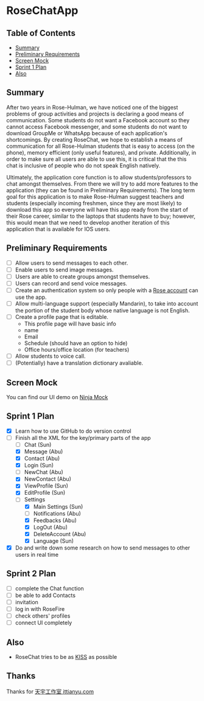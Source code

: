 # RoseChatApp

## Table of Contents
* [Summary](https://github.com/sunzhaoyuan/RoseChatApp#summary)
* [Preliminary Requirements](https://github.com/sunzhaoyuan/RoseChatApp#preliminary-requirements)
* [Screen Mock](https://github.com/sunzhaoyuan/RoseChatApp#screen-mock)
* [Sprint 1 Plan](https://github.com/sunzhaoyuan/RoseChatApp#sprint-1-plan)
* [Also](https://github.com/sunzhaoyuan/RoseChatApp#also)

## Summary
After two years in Rose-Hulman, we have noticed one of the biggest problems of group activities and projects is declaring a good means of communication. Some students do not want a Facebook account so they cannot access Facebook messenger, and some students do not want to download GroupMe or WhatsApp because of each application's shortcomings. By creating RoseChat, we hope to establish a means of communication for all Rose-Hulman students that is easy to access (on the phone), memory efficient (only useful features), and private. Additionally, in order to make sure all users are able to use this, it is critical that the this chat is inclusive of people who do not speak English natively.     
 
Ultimately, the application core function is to allow students/professors to chat amongst themselves. From there we will try to add more features to the application (they can be found in Preliminary Requirements). The long term goal for this application is to make Rose-Hulman suggest teachers and students (especially incoming freshmen, since they are most likely) to download this app so everyone will have this app ready from the start of their Rose career, similar to the laptops that students have to buy; however, this would mean that we need to develop another iteration of this application that is available for IOS users.

## Preliminary Requirements
- [ ] Allow users to send messages to each other.
- [ ] Enable users to send image messages.
- [ ] Users are able to create groups amongst themselves.
- [ ] Users can record and send voice messages.
- [ ] Create an authentication system so only people with a [Rose account](http://rose-hulman.edu/admissions-and-aid/contact-admissions.html) can use the app.
- [ ] Allow multi-language support (especially Mandarin), to take into account the portion of the student body whose native language is not English.
- [ ] Create a profile page that is editable.
    * This profile page will have basic info
    * name
    * Email
    * Schedule (should have an option to hide)
    * Office hours/office location (for teachers)
- [ ] Allow students to voice call.
- [ ] \(Potentially\) have a translation dictionary avaliable.

## Screen Mock
You can find our UI demo on [Ninja Mock](https://ninjamock.com/s/5FZF2) 

## Sprint 1 Plan
- [x] Learn how to use GitHub to do version control
- [ ] Finish all the XML for the key/primary parts of the app
    - [ ] Chat (Sun)
    - [x] Message (Abu)
    - [x] Contact (Abu)
    - [x] Login (Sun)
    - [ ] NewChat (Abu)
    - [x] NewContact (Abu)
    - [x] ViewProfile (Sun)
    - [x] EditProfile (Sun)
    - [ ] Settings
        - [x] Main Settings (Sun)
        - [ ] Notifications (Abu)
        - [x] Feedbacks (Abu)
        - [x] LogOut (Abu)
        - [x] DeleteAccount (Abu)
        - [x] Language (Sun)
- [x] Do and write down some research on how to send messages to other users in real time

## Sprint 2 Plan
- [ ] complete the Chat function
- [ ] be able to add Contacts
- [ ] invitation
- [ ] log in with RoseFire
- [ ] check others' profiles
- [ ] connect UI completely

## Also
* RoseChat tries to be as [KISS](https://en.wikipedia.org/wiki/KISS_principle) as possible

## Thanks
Thanks for [天宇工作室 ittianyu.com](https://github.com/ittianyu/BottomNavigationViewEx)
